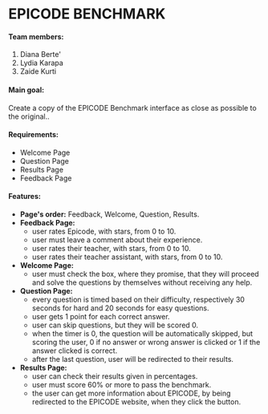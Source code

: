 # EPICODE BENCHMARK

#### Team members:

1. Diana Berte'
2. Lydia Karapa
3. Zaide Kurti

#### Main goal:

Create a copy of the EPICODE Benchmark interface
as close as possible to the original..

#### Requirements:

- Welcome Page
- Question Page
- Results Page
- Feedback Page

#### Features:

- **Page's order:** Feedback, Welcome, Question, Results.
- **Feedback Page:**
  - user rates Epicode, with stars, from 0 to 10.
  - user must leave a comment about their experience.
  - user rates their teacher, with stars, from 0 to 10.
  - user rates their teacher assistant, with stars, from 0 to 10.
- **Welcome Page:**
  - user must check the box, where they promise, that they will
    proceed and solve the questions by themselves without receiving any help.
- **Question Page:**
  - every question is timed based on their difficulty, respectively
    30 seconds for hard and 20 seconds for easy questions.
  - user gets 1 point for each correct answer.
  - user can skip questions, but they will be scored 0.
  - when the timer is 0, the question will be automatically skipped,
    but scoring the user, 0 if no answer or wrong answer is clicked
    or 1 if the answer clicked is correct.
  - after the last question, user will be redirected to their results.
- **Results Page:**
  - user can check their results given in percentages.
  - user must score 60% or more to pass the benchmark.
  - the user can get more information about EPICODE, by being
    redirected to the EPICODE website, when they click the button.

